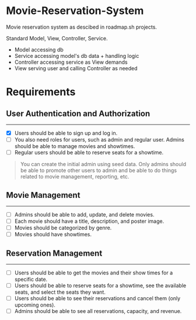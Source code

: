 # Movie-Reservation-System
Movie reservation system as descibed in roadmap.sh projects.

Standard Model, View, Controller, Service.
- Model accessing db
- Service accessing model's db data + handling logic
- Controller accessing service as View demands
- View serving user and calling Controller as needed

# Requirements

## User Authentication and Authorization
---
- [X] Users should be able to sign up and log in.
- [ ] You also need roles for users, such as admin and regular user. Admins should be able to manage movies and showtimes.
- [ ] Regular users should be able to reserve seats for a showtime.

> You can create the initial admin using seed data. Only admins should be able to promote other users to admin and be able to do things related to movie management, reporting, etc.

## Movie Management
---
- [ ] Admins should be able to add, update, and delete movies.
- [ ] Each movie should have a title, description, and poster image.
- [ ] Movies should be categorized by genre.
- [ ] Movies should have showtimes.

## Reservation Management
---
- [ ] Users should be able to get the movies and their show times for a specific date.
- [ ] Users should be able to reserve seats for a showtime, see the available seats, and select the seats they want.
- [ ] Users should be able to see their reservations and cancel them (only upcoming ones).
- [ ] Admins should be able to see all reservations, capacity, and revenue.
